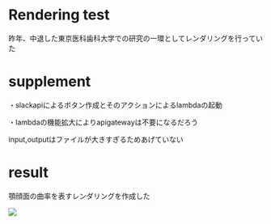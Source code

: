 # Rendering test
昨年、中退した東京医科歯科大学での研究の一環としてレンダリングを行っていた
# supplement
・slackapiによるボタン作成とそのアクションによるlambdaの起動

・lambdaの機能拡大によりapigatewayは不要になるだろう

input,outputはファイルが大きすぎるためあげていない

# result
顎顔面の曲率を表すレンダリングを作成した

![](./Maxillofacial_image/gaku5.PNG)

